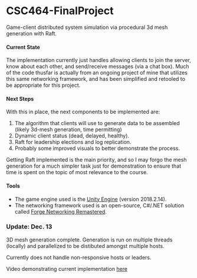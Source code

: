 # CSC464-FinalProject
Game-client distributed system simulation via procedural 3d mesh generation with Raft.

#### Current State
The implementation currently just handles allowing clients to join the server, know about each other, and send/receive messages (via a chat box). Much of the code thusfar is actually from an ongoing project of mine that utilizes this same networking framework, and has been simplified and retooled to be appropriate for this project.

#### Next Steps
With this in place, the next components to be implemented are: 
1. The algorithm that clients will use to generate data to be assembled (likely 3d-mesh generation, time permitting)
2. Dynamic client status (dead, delayed, healthy).
3. Raft for leadership elections and log replication.
4. Probably some improved visuals to better demonstrate the process.

Getting Raft implemented is the main priority, and so I may forgo the mesh generation for a much simpler task just for demonstration to ensure that time is spent on the topic of most relevance to the course.

#### Tools
- The game engine used is the [Unity Engine](https://unity3d.com/) (version 2018.2.14).
- The networking framework used is an open-source, C#/.NET solution called [Forge Networking Remastered](https://github.com/BeardedManStudios/ForgeNetworkingRemastered).

### Update: Dec. 13
3D mesh generation complete. Generation is run on multiple threads (locally) and parallelized to be distibuted amongst multiple hosts.

Currently does not handle non-responsive hosts or leaders.

Video demonstrating current implementation [here](https://youtu.be/y7oAPoLOB94)
